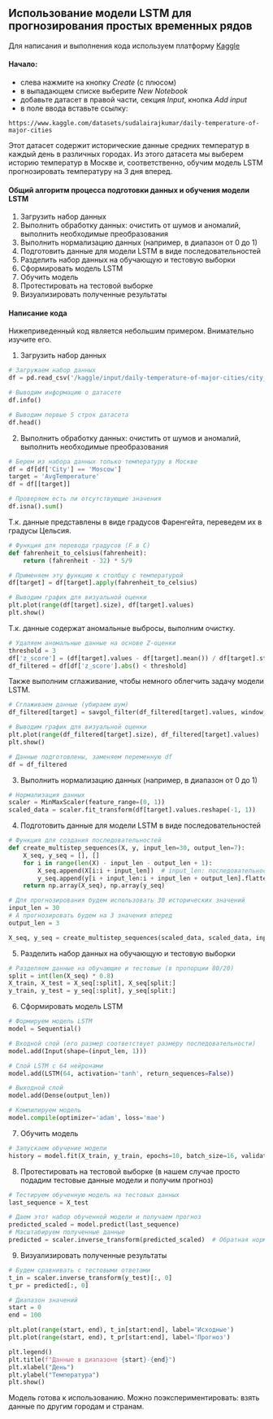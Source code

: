## Использование модели LSTM для прогнозирования простых временных рядов

Для написания и выполнения кода используем платформу [Kaggle](https://www.kaggle.com)

#### Начало:
- слева нажмите на кнопку *Create* (с плюсом)
- в выпадающем списке выберите *New Notebook*
- добавьте датасет в правой части, секция *Input*, кнопка *Add input*
- в поле ввода вставьте ссылку:

```
https://www.kaggle.com/datasets/sudalairajkumar/daily-temperature-of-major-cities
```

Этот датасет содержит исторические данные средних температур в каждый день в различных городах. Из этого датасета мы выберем историю температур в Москве и, соответственно, обучим модель LSTM прогнозировать температуру на 3 дня вперед.

#### Общий алгоритм процесса подготовки данных и обучения модели LSTM

1. Загрузить набор данных
2. Выполнить обработку данных: очистить от шумов и аномалий, выполнить необходимые преобразования
3. Выполнить нормализацию данных (например, в диапазон от 0 до 1)
4. Подготовить данные для модели LSTM в виде последовательностей
5. Разделить набор данных на обучающую и тестовую выборки
6. Сформировать модель LSTM
7. Обучить модель
8. Протестировать на тестовой выборке
9. Визуализировать полученные результаты

#### Написание кода

Нижеприведенный код является небольшим примером. Внимательно изучите его.

1. Загрузить набор данных
```Python
# Загружаем набор данных
df = pd.read_csv('/kaggle/input/daily-temperature-of-major-cities/city_temperature.csv')
```

```Python
# Выводим информацию о датасете
df.info()
```

```Python
# Выводим первые 5 строк датасета
df.head()
```

2. Выполнить обработку данных: очистить от шумов и аномалий, выполнить необходимые преобразования

```Python
# Берем из набора данных только температуру в Москве
df = df[df['City'] == 'Moscow']
target = 'AvgTemperature'
df = df[[target]]
```

```Python
# Проверяем есть ли отсутствующие значения
df.isna().sum()
```

Т.к. данные представлены в виде градусов Фаренгейта, переведем их в градусы Цельсия.

```Python
# Функция для перевода градусов (F в C)
def fahrenheit_to_celsius(fahrenheit):
    return (fahrenheit - 32) * 5/9

# Применяем эту функцию к столбцу с температурой
df[target] = df[target].apply(fahrenheit_to_celsius)
```

```Python
# Выводим график для визуальной оценки
plt.plot(range(df[target].size), df[target].values)
plt.show()
```

Т.к. данные содержат аномальные выбросы, выполним очистку.

```Python
# Удаляем аномальные данные на основе Z-оценки
threshold = 3
df['z_score'] = (df[target].values - df[target].mean()) / df[target].std()
df_filtered = df[df['z_score'].abs() < threshold]
```

Также выполним сглаживание, чтобы немного облегчить задачу модели LSTM.

```Python
# Сглаживаем данные (убираем шум)
df_filtered[target] = savgol_filter(df_filtered[target].values, window_length=5, polyorder=1)
```

```Python
# Выводим график для визуальной оценки
plt.plot(range(df_filtered[target].size), df_filtered[target].values)
plt.show()
```

```Python
# Данные подготовлены, заменяем переменную df
df = df_filtered
```

3. Выполнить нормализацию данных (например, в диапазон от 0 до 1)

```Python
# Нормализация данных
scaler = MinMaxScaler(feature_range=(0, 1))
scaled_data = scaler.fit_transform(df[target].values.reshape(-1, 1))
```

4. Подготовить данные для модели LSTM в виде последовательностей

```Python
# Функция для создания последовательностей
def create_multistep_sequences(X, y, input_len=30, output_len=7):
    X_seq, y_seq = [], []
    for i in range(len(X) - input_len - output_len + 1):
        X_seq.append(X[i:i + input_len])  # input_len: последовательность входных данных
        y_seq.append(y[i + input_len:i + input_len + output_len].flatten())  # output_len: несколько значений вперёд
    return np.array(X_seq), np.array(y_seq)
```

```Python
# Для прогнозирования будем использовать 30 исторических значений
input_len = 30
# А прогнозировать будем на 3 значения вперед
output_len = 3

X_seq, y_seq = create_multistep_sequences(scaled_data, scaled_data, input_len, output_len)
```

5. Разделить набор данных на обучающую и тестовую выборки

```Python
# Разделяем данные на обучающие и тестовые (в пропорции 80/20)
split = int(len(X_seq) * 0.8)
X_train, X_test = X_seq[:split], X_seq[split:]
y_train, y_test = y_seq[:split], y_seq[split:]
```

6. Сформировать модель LSTM

```Python
# Формируем модель LSTM
model = Sequential()

# Входной слой (его размер соответствует размеру последовательности)
model.add(Input(shape=(input_len, 1)))

# Слой LSTM с 64 нейронами
model.add(LSTM(64, activation='tanh', return_sequences=False))

# Выходной слой
model.add(Dense(output_len))

# Компилируем модель
model.compile(optimizer='adam', loss='mae')
```

7. Обучить модель

```Python
# Запускаем обучение модели
history = model.fit(X_train, y_train, epochs=10, batch_size=16, validation_data=(X_test, y_test))
```

8. Протестировать на тестовой выборке (в нашем случае просто подадим тестовые данные модели и получим прогноз)

```Python
# Тестируем обученную модель на тестовых данных
last_sequence = X_test

# Даем этот набор обученной модели и получаем прогноз
predicted_scaled = model.predict(last_sequence)
# Масштабируем полученные данные
predicted = scaler.inverse_transform(predicted_scaled)  # Обратная нормализация
```

9. Визуализировать полученные результаты

```Python
# Будем сравнивать с тестовыми ответами
t_in = scaler.inverse_transform(y_test)[:, 0]
t_pr = predicted[:, 0]

# Диапазон значений
start = 0
end = 100

plt.plot(range(start, end), t_in[start:end], label='Исходные')
plt.plot(range(start, end), t_pr[start:end], label='Прогноз')

plt.legend()
plt.title(f"Данные в диапазоне {start}-{end}")
plt.xlabel("День")
plt.ylabel("Температура")
plt.show()
```

Модель готова к использованию. Можно поэкспериментировать: взять данные по другим городам и странам.
